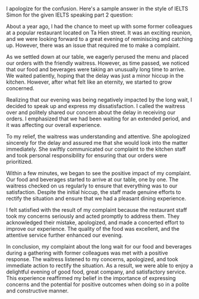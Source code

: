 I apologize for the confusion. Here's a sample answer in the style of IELTS Simon for the given IELTS speaking part 2 question:

About a year ago, I had the chance to meet up with some former colleagues at a popular restaurant located on Ta Hien street. It was an exciting reunion, and we were looking forward to a great evening of reminiscing and catching up. However, there was an issue that required me to make a complaint.

As we settled down at our table, we eagerly perused the menu and placed our orders with the friendly waitress. However, as time passed, we noticed that our food and beverages were taking an unusually long time to arrive. We waited patiently, hoping that the delay was just a minor hiccup in the kitchen. However, after what felt like an eternity, we started to grow concerned.

Realizing that our evening was being negatively impacted by the long wait, I decided to speak up and express my dissatisfaction. I called the waitress over and politely shared our concern about the delay in receiving our orders. I emphasized that we had been waiting for an extended period, and it was affecting our overall experience.

To my relief, the waitress was understanding and attentive. She apologized sincerely for the delay and assured me that she would look into the matter immediately. She swiftly communicated our complaint to the kitchen staff and took personal responsibility for ensuring that our orders were prioritized.

Within a few minutes, we began to see the positive impact of my complaint. Our food and beverages started to arrive at our table, one by one. The waitress checked on us regularly to ensure that everything was to our satisfaction. Despite the initial hiccup, the staff made genuine efforts to rectify the situation and ensure that we had a pleasant dining experience.

I felt satisfied with the result of my complaint because the restaurant staff took my concerns seriously and acted promptly to address them. They acknowledged their mistake, apologized, and made a concerted effort to improve our experience. The quality of the food was excellent, and the attentive service further enhanced our evening.

In conclusion, my complaint about the long wait for our food and beverages during a gathering with former colleagues was met with a positive response. The waitress listened to my concerns, apologized, and took immediate action to rectify the situation. As a result, we were able to enjoy a delightful evening of good food, great company, and satisfactory service. This experience reaffirmed my belief in the importance of expressing concerns and the potential for positive outcomes when doing so in a polite and constructive manner.